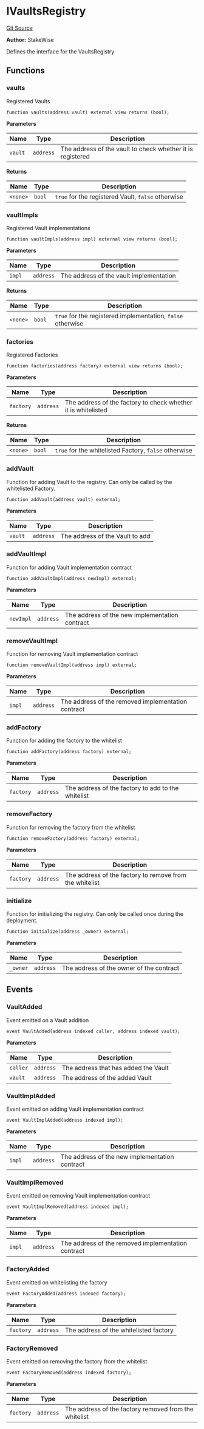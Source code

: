 # IVaultsRegistry
[Git Source](https://github.com/stakewise/v3-core/blob/c4059a64871829ca60ea58f054baf8eb13d3572a/contracts/interfaces/IVaultsRegistry.sol)

**Author:**
StakeWise

Defines the interface for the VaultsRegistry


## Functions
### vaults

Registered Vaults


```solidity
function vaults(address vault) external view returns (bool);
```
**Parameters**

|Name|Type|Description|
|----|----|-----------|
|`vault`|`address`|The address of the vault to check whether it is registered|

**Returns**

|Name|Type|Description|
|----|----|-----------|
|`<none>`|`bool`|`true` for the registered Vault, `false` otherwise|


### vaultImpls

Registered Vault implementations


```solidity
function vaultImpls(address impl) external view returns (bool);
```
**Parameters**

|Name|Type|Description|
|----|----|-----------|
|`impl`|`address`|The address of the vault implementation|

**Returns**

|Name|Type|Description|
|----|----|-----------|
|`<none>`|`bool`|`true` for the registered implementation, `false` otherwise|


### factories

Registered Factories


```solidity
function factories(address factory) external view returns (bool);
```
**Parameters**

|Name|Type|Description|
|----|----|-----------|
|`factory`|`address`|The address of the factory to check whether it is whitelisted|

**Returns**

|Name|Type|Description|
|----|----|-----------|
|`<none>`|`bool`|`true` for the whitelisted Factory, `false` otherwise|


### addVault

Function for adding Vault to the registry. Can only be called by the whitelisted Factory.


```solidity
function addVault(address vault) external;
```
**Parameters**

|Name|Type|Description|
|----|----|-----------|
|`vault`|`address`|The address of the Vault to add|


### addVaultImpl

Function for adding Vault implementation contract


```solidity
function addVaultImpl(address newImpl) external;
```
**Parameters**

|Name|Type|Description|
|----|----|-----------|
|`newImpl`|`address`|The address of the new implementation contract|


### removeVaultImpl

Function for removing Vault implementation contract


```solidity
function removeVaultImpl(address impl) external;
```
**Parameters**

|Name|Type|Description|
|----|----|-----------|
|`impl`|`address`|The address of the removed implementation contract|


### addFactory

Function for adding the factory to the whitelist


```solidity
function addFactory(address factory) external;
```
**Parameters**

|Name|Type|Description|
|----|----|-----------|
|`factory`|`address`|The address of the factory to add to the whitelist|


### removeFactory

Function for removing the factory from the whitelist


```solidity
function removeFactory(address factory) external;
```
**Parameters**

|Name|Type|Description|
|----|----|-----------|
|`factory`|`address`|The address of the factory to remove from the whitelist|


### initialize

Function for initializing the registry. Can only be called once during the deployment.


```solidity
function initialize(address _owner) external;
```
**Parameters**

|Name|Type|Description|
|----|----|-----------|
|`_owner`|`address`|The address of the owner of the contract|


## Events
### VaultAdded
Event emitted on a Vault addition


```solidity
event VaultAdded(address indexed caller, address indexed vault);
```

**Parameters**

|Name|Type|Description|
|----|----|-----------|
|`caller`|`address`|The address that has added the Vault|
|`vault`|`address`|The address of the added Vault|

### VaultImplAdded
Event emitted on adding Vault implementation contract


```solidity
event VaultImplAdded(address indexed impl);
```

**Parameters**

|Name|Type|Description|
|----|----|-----------|
|`impl`|`address`|The address of the new implementation contract|

### VaultImplRemoved
Event emitted on removing Vault implementation contract


```solidity
event VaultImplRemoved(address indexed impl);
```

**Parameters**

|Name|Type|Description|
|----|----|-----------|
|`impl`|`address`|The address of the removed implementation contract|

### FactoryAdded
Event emitted on whitelisting the factory


```solidity
event FactoryAdded(address indexed factory);
```

**Parameters**

|Name|Type|Description|
|----|----|-----------|
|`factory`|`address`|The address of the whitelisted factory|

### FactoryRemoved
Event emitted on removing the factory from the whitelist


```solidity
event FactoryRemoved(address indexed factory);
```

**Parameters**

|Name|Type|Description|
|----|----|-----------|
|`factory`|`address`|The address of the factory removed from the whitelist|

